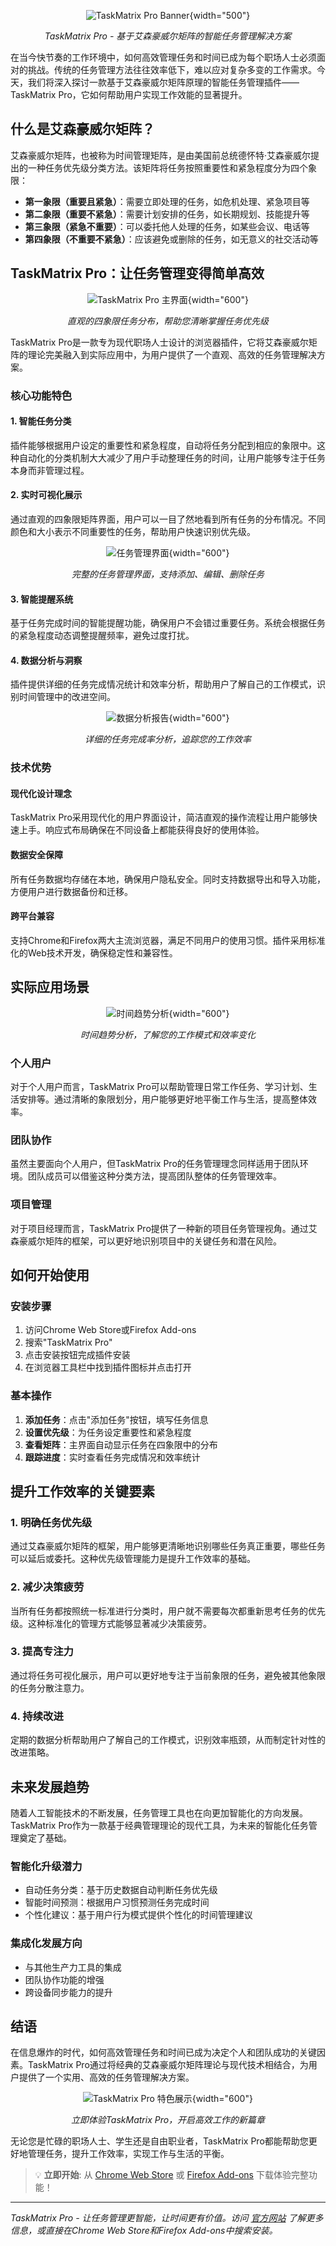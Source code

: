 
<div align="center">

![TaskMatrix Pro Banner](https://cdn.jsdelivr.net/gh/Navyum/imgbed@pic/IMG/4085bbf9332e16a75c8dd322763e9d53.png){width="500"}


*TaskMatrix Pro - 基于艾森豪威尔矩阵的智能任务管理解决方案*

</div>

在当今快节奏的工作环境中，如何高效管理任务和时间已成为每个职场人士必须面对的挑战。传统的任务管理方法往往效率低下，难以应对复杂多变的工作需求。今天，我们将深入探讨一款基于艾森豪威尔矩阵原理的智能任务管理插件——TaskMatrix Pro，它如何帮助用户实现工作效能的显著提升。

## 什么是艾森豪威尔矩阵？

艾森豪威尔矩阵，也被称为时间管理矩阵，是由美国前总统德怀特·艾森豪威尔提出的一种任务优先级分类方法。该矩阵将任务按照重要性和紧急程度分为四个象限：

- **第一象限（重要且紧急）**：需要立即处理的任务，如危机处理、紧急项目等
- **第二象限（重要不紧急）**：需要计划安排的任务，如长期规划、技能提升等
- **第三象限（紧急不重要）**：可以委托他人处理的任务，如某些会议、电话等
- **第四象限（不重要不紧急）**：应该避免或删除的任务，如无意义的社交活动等

## TaskMatrix Pro：让任务管理变得简单高效

<div align="center">

![TaskMatrix Pro 主界面](https://cdn.jsdelivr.net/gh/Navyum/imgbed@pic/IMG/88059f617dfbcdd1c151ce3f1ccda5d3.png){width="600"}



*直观的四象限任务分布，帮助您清晰掌握任务优先级*

</div>

TaskMatrix Pro是一款专为现代职场人士设计的浏览器插件，它将艾森豪威尔矩阵的理论完美融入到实际应用中，为用户提供了一个直观、高效的任务管理解决方案。

### 核心功能特色

#### 1. 智能任务分类
插件能够根据用户设定的重要性和紧急程度，自动将任务分配到相应的象限中。这种自动化的分类机制大大减少了用户手动整理任务的时间，让用户能够专注于任务本身而非管理过程。

#### 2. 实时可视化展示
通过直观的四象限矩阵界面，用户可以一目了然地看到所有任务的分布情况。不同颜色和大小表示不同重要性的任务，帮助用户快速识别优先级。

<div align="center">

![任务管理界面](https://cdn.jsdelivr.net/gh/Navyum/imgbed@pic/IMG/73315d35261fd921fd3aa9a47e31a865.png){width="600"}


*完整的任务管理界面，支持添加、编辑、删除任务*

</div>

#### 3. 智能提醒系统
基于任务完成时间的智能提醒功能，确保用户不会错过重要任务。系统会根据任务的紧急程度动态调整提醒频率，避免过度打扰。

#### 4. 数据分析与洞察
插件提供详细的任务完成情况统计和效率分析，帮助用户了解自己的工作模式，识别时间管理中的改进空间。

<div align="center">

![数据分析报告](https://cdn.jsdelivr.net/gh/Navyum/imgbed@pic/IMG/9b9812b7cb361583096141d413ab8b2c.png){width="600"}

*详细的任务完成率分析，追踪您的工作效率*

</div>

### 技术优势

#### 现代化设计理念
TaskMatrix Pro采用现代化的用户界面设计，简洁直观的操作流程让用户能够快速上手。响应式布局确保在不同设备上都能获得良好的使用体验。

#### 数据安全保障
所有任务数据均存储在本地，确保用户隐私安全。同时支持数据导出和导入功能，方便用户进行数据备份和迁移。

#### 跨平台兼容
支持Chrome和Firefox两大主流浏览器，满足不同用户的使用习惯。插件采用标准化的Web技术开发，确保稳定性和兼容性。

## 实际应用场景

<div align="center">

![时间趋势分析](https://cdn.jsdelivr.net/gh/Navyum/imgbed@pic/IMG/a5a36ba7772cfe2157aa6f24f212861a.png){width="600"}



*时间趋势分析，了解您的工作模式和效率变化*

</div>

### 个人用户
对于个人用户而言，TaskMatrix Pro可以帮助管理日常工作任务、学习计划、生活安排等。通过清晰的象限划分，用户能够更好地平衡工作与生活，提高整体效率。

### 团队协作
虽然主要面向个人用户，但TaskMatrix Pro的任务管理理念同样适用于团队环境。团队成员可以借鉴这种分类方法，提高团队整体的任务管理效率。

### 项目管理
对于项目经理而言，TaskMatrix Pro提供了一种新的项目任务管理视角。通过艾森豪威尔矩阵的框架，可以更好地识别项目中的关键任务和潜在风险。

## 如何开始使用

### 安装步骤
1. 访问Chrome Web Store或Firefox Add-ons
2. 搜索"TaskMatrix Pro"
3. 点击安装按钮完成插件安装
4. 在浏览器工具栏中找到插件图标并点击打开

### 基本操作
1. **添加任务**：点击"添加任务"按钮，填写任务信息
2. **设置优先级**：为任务设定重要性和紧急程度
3. **查看矩阵**：主界面自动显示任务在四象限中的分布
4. **跟踪进度**：实时查看任务完成情况和效率统计

## 提升工作效率的关键要素

### 1. 明确任务优先级
通过艾森豪威尔矩阵的框架，用户能够更清晰地识别哪些任务真正重要，哪些任务可以延后或委托。这种优先级管理能力是提升工作效率的基础。

### 2. 减少决策疲劳
当所有任务都按照统一标准进行分类时，用户就不需要每次都重新思考任务的优先级。这种标准化的管理方式能够显著减少决策疲劳。

### 3. 提高专注力
通过将任务可视化展示，用户可以更好地专注于当前象限的任务，避免被其他象限的任务分散注意力。

### 4. 持续改进
定期的数据分析帮助用户了解自己的工作模式，识别效率瓶颈，从而制定针对性的改进策略。

## 未来发展趋势

随着人工智能技术的不断发展，任务管理工具也在向更加智能化的方向发展。TaskMatrix Pro作为一款基于经典管理理论的现代工具，为未来的智能化任务管理奠定了基础。

### 智能化升级潜力
- 自动任务分类：基于历史数据自动判断任务优先级
- 智能时间预测：根据用户习惯预测任务完成时间
- 个性化建议：基于用户行为模式提供个性化的时间管理建议

### 集成化发展方向
- 与其他生产力工具的集成
- 团队协作功能的增强
- 跨设备同步能力的提升

## 结语

在信息爆炸的时代，如何高效管理任务和时间已成为决定个人和团队成功的关键因素。TaskMatrix Pro通过将经典的艾森豪威尔矩阵理论与现代技术相结合，为用户提供了一个实用、高效的任务管理解决方案。

<div align="center">

![TaskMatrix Pro 特色展示](https://cdn.jsdelivr.net/gh/Navyum/imgbed@pic/IMG/eba45e8633092225dfbad8cf35eba2a8.png){width="600"}

*立即体验TaskMatrix Pro，开启高效工作的新篇章*

</div>

无论您是忙碌的职场人士、学生还是自由职业者，TaskMatrix Pro都能帮助您更好地管理任务，提升工作效率，实现工作与生活的平衡。

> 💡 **立即开始**: 从 [Chrome Web Store](https://chrome.google.com/webstore/detail/fejgdbdgmplakfakmkgbbcefmchldhdf) 或 [Firefox Add-ons](https://addons.mozilla.org/zh-CN/firefox/addon/taskmatrix-pro/) 下载体验完整功能！

---

*TaskMatrix Pro - 让任务管理更智能，让时间更有价值。访问 [官方网站](https://taskmatrix.camscanner.top/) 了解更多信息，或直接在Chrome Web Store和Firefox Add-ons中搜索安装。*
